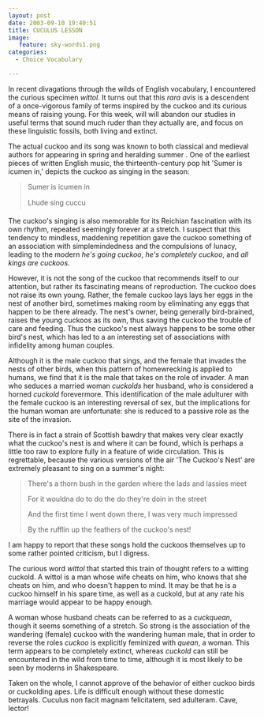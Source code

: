 ```yaml
---
layout: post
date: 2003-09-10 19:40:51
title: CUCULUS LESSON
image:
   feature: sky-words1.png
categories:
  - Choice Vocabulary

---
```


In recent divagations through the wilds of English vocabulary, I encountered the curious specimen _wittol_. It turns out that this _rara avis_ is a descendent of a once-vigorous family of terms inspired by the cuckoo and its curious means of raising young. For this week, will will abandon our studies in useful terms that sound much ruder than they actually are, and focus on these linguistic fossils, both living and extinct.

The actual cuckoo and its song was known to both classical and medieval authors for appearing in spring and heralding summer . One of the earliest pieces of written English music, the thirteenth-century pop hit 'Sumer is icumen in,' depicts the cuckoo as singing in the season:

> Sumer is icumen in
> 
> Lhude sing cuccu
> &#133;

The cuckoo's singing is also memorable for its Reichian fascination with its own rhythm, repeated seemingly forever at a stretch. I suspect that this tendency to mindless, maddening repetition gave the cuckoo something of an association with simplemindedness and the compulsions of lunacy, leading to the modern _he's going cuckoo_, _he's completely cuckoo_, and _all kings are cuckoos_.

However, it is not the song of the cuckoo that recommends itself to our attention, but rather its fascinating means of reproduction. The cuckoo does not raise its own young. Rather, the female cuckoo lays lays her eggs in the nest of another bird, sometimes making room by eliminating any eggs that happen to be there already. The nest's owner, being generally bird-brained, raises the young cuckoos as its own, thus saving the cuckoo the trouble of care and feeding. Thus the cuckoo's nest always happens to be some other bird's nest, which has led to a an interesting set of associations with infidelity among human couples. 

Although it is the male cuckoo that sings, and the female that invades the nests of other birds, when this pattern of homewrecking is applied to humans, we find that it is the male that takes on the role of invader. A man who seduces a married woman _cuckolds_ her husband, who is considered a horned _cuckold_ forevermore. This identification of the male adulturer with the female cuckoo is an interesting reversal of sex, but the implications for the human woman are unfortunate: she is reduced to a passive role as the site of the invasion. 

There is in fact a strain of Scottish bawdry that makes very clear exactly what the cuckoo's nest is and where it can be found, which is perhaps a little too raw to explore fully in a feature of wide circulation. This is regrettable, because the various versions of the air 'The Cuckoo's Nest' are extremely pleasant to sing on a summer's night:

> There's a thorn bush in the garden where the lads and lassies meet
> 
> For it wouldna do to do the do they're doin in the street
> 
> And the first time I went down there, I was very much impressed
> 
> By the rufflin up the feathers of the cuckoo's nest!

I am happy to report that these songs hold the cuckoos themselves up to some rather pointed criticism, but I digress.

The curious word _wittol_ that started this train of thought refers to a witting cuckold. A wittol is a man whose wife cheats on him, who knows that she cheats on him, and who doesn't happen to mind. It may be that he is a cuckoo himself in his spare time, as well as a cuckold, but at any rate his marriage would appear to be happy enough. 

A woman whose husband cheats can be referred to as a _cuckquean_, though it seems something of a stretch. So strong is the association of the wandering (female) cuckoo with the wandering human male, that in order to reverse the roles _cuckoo_ is explicitly feminized with _quean_, a woman. This term appears to be completely extinct, whereas _cuckold_ can still be encountered in the wild from time to time, although it is most likely to be seen by moderns in Shakespeare.

Taken on the whole, I cannot approve of the behavior of either cuckoo birds or cuckolding apes. Life is difficult enough without these domestic betrayals. Cuculus non facit magnam felicitatem, sed adulteram. Cave, lector!
